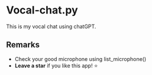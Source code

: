 # Vocal-chat.py
This is my vocal chat using chatGPT.

## Remarks
* Check your good microphone using list_microphone()
* **Leave a star** if you like this app! ⭐
